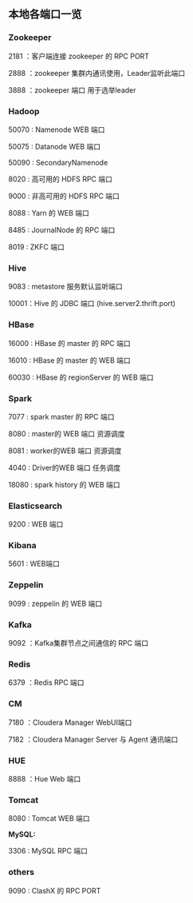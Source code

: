 ## 本地各端口一览

### Zookeeper

2181 ：客户端连接 zookeeper 的 RPC PORT

2888 ：zookeeper 集群内通讯使用，Leader监听此端口

3888 ：zookeeper 端口 用于选举leader



### Hadoop

50070 : Namenode WEB 端口

50075 : Datanode WEB 端口

50090 : SecondaryNamenode 

8020 : 高可用的 HDFS RPC 端口

9000 : 非高可用的 HDFS RPC 端口

8088 : Yarn 的 WEB 端口

8485 : JournalNode 的 RPC 端口

8019 : ZKFC 端口



### Hive

9083 : metastore 服务默认监听端口

10001：Hive 的 JDBC 端口 (hive.server2.thrift.port)



### HBase

16000 : HBase 的 master 的 RPC 端口 

16010 : HBase 的 master 的 WEB 端口

60030 : HBase 的 regionServer 的 WEB 端口 



### Spark

7077 : spark master 的 RPC 端口

8080 : master的 WEB 端口  资源调度

8081 : worker的WEB 端口 资源调度

4040 : Driver的WEB 端口 任务调度

18080 : spark history 的 WEB 端口



### Elasticsearch

9200 : WEB 端口



### Kibana

5601 : WEB端口





### Zeppelin

9099 : zeppelin 的 WEB 端口

 

### Kafka

9092 ：Kafka集群节点之间通信的 RPC 端口



### Redis

6379 ：Redis RPC 端口



### CM

7180 ：Cloudera Manager WebUI端口

7182 ：Cloudera Manager Server 与 Agent 通讯端口



### HUE

8888 ：Hue Web 端口



### Tomcat

8080 : Tomcat WEB 端口



**MySQL:**

3306 : MySQL RPC 端口



### others

9090 : ClashX 的 RPC PORT